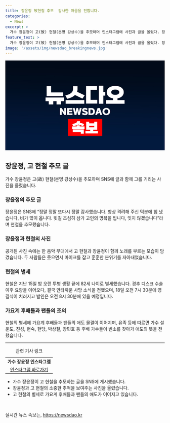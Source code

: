 ```yaml
---
title: 장윤정 故현철 추모  감사한 마음을 전합니다.
categories:
  - News
excerpt: >
  가수 장윤정이 고(故) 현철(본명 강상수)을 추모하며 인스타그램에 사진과 글을 올렸다. 장윤정은 현철과 함께 한 사진을 공개하고, 그의 격려로 힘을 얻었다고 말했다. 또한, 고인의 명복을 빈다는 인사를 전하며, 함께 한 무대 모습을 회고했다. 현철은 15일 82세 나이에 별세하였고, 가수들과 팬들의 애도 속에 18일 영결식이 치러진다. 가수들이 빈소를 찾아 조문을 했으며, 애도의 물결이 계속되고 있다.
feature_text: >
  가수 장윤정이 고(故) 현철(본명 강상수)을 추모하며 인스타그램에 사진과 글을 올렸다. 장윤정은 현철과 함께 한 사진을 공개하고, 그의 격려로 힘을 얻었다고 말했다. 또한, 고인의 명복을 빈다는 인사를 전하며, 함께 한 무대 모습을 회고했다. 현철은 15일 82세 나이에 별세하였고, 가수들과 팬들의 애도 속에 18일 영결식이 치러진다. 가수들이 빈소를 찾아 조문을 했으며, 애도의 물결이 계속되고 있다.
image: '/assets/img/newsdao_breakingnews.jpg'
---
```


<p><img src="/assets/img/newsdao_breakingnews.jpg" alt="ontimetimes 속보" /></p>

<h2 data-ke-size="size26">장윤정, 고 현철 추모 글</h2>

<p data-ke-size="size16">가수 장윤정은 고(故) 현철(본명 강상수)을 추모하며 SNS에 글과 함께 그를 기리는 사진을 올렸습니다.</p>

<h3>장윤정의 추모 글</h3>

<p data-ke-size="size16">장윤정은 SNS에 “정말 정말 또다시 정말 감사했습니다. 항상 격려해 주신 덕분에 힘 냈습니다, 비가 많이 옵니다. 빗길 조심히 삼가 고인의 명복을 빕니다, 잊지 않겠습니다”라며 현철을 추모했습니다.</p>

<h3>장윤정과 현철의 사진</h3>

<p data-ke-size="size16">공개된 사진 속에는 한 음악 무대에서 고 현철과 장윤정이 함께 노래를 부르는 모습이 담겼습니다. 두 사람들은 웃으면서 마이크를 잡고 훈훈한 분위기를 자아내었습니다.</p>

<h3>현철의 별세</h3>

<p data-ke-size="size16">현철은 지난 15일 밤 오랜 투병 생활 끝에 82세 나이로 별세했습니다. 경추 디스크 수술 이후 요양을 이어오다, 결국 안타까운 사망 소식을 전했으며, 18일 오전 7시 30분에 영결식이 치러지고 발인은 오전 8시 30분에 있을 예정입니다.</p>

<h3>가요계 후배들과 팬들의 조의</h3>

<p data-ke-size="size16">현철의 별세에 가요계 후배들과 팬들의 애도 물결이 이어지며, 유족 등에 따르면 가수 설운도, 진성, 현숙, 현당, 박상철, 장민호 등 후배 가수들이 빈소를 찾아가 애도의 뜻을 전했습니다.</p>

<hr>

<table>
  <caption>관련 기사 링크</caption>
  <tr>
    <td style="text-align: center; height: 17px;"><b>가수 장윤정 인스타그램</b></td>
  </tr>
  <tr>
    <td style="text-align: center; height: 17px;"><a href="https://www.instagram.com/">인스타그램 바로가기</a></td>
  </tr>
</table>

<ul>
  <li>가수 장윤정이 고 현철을 추모하는 글을 SNS에 게시했습니다.</li>
  <li>장윤정과 고 현철의 소중한 추억을 보여주는 사진을 올렸습니다.</li>
  <li>고 현철의 별세로 가요계 후배들과 팬들의 애도가 이어지고 있습니다.</li>
</ul>

<p data-ke-size="size16">&nbsp;</p>
실시간 뉴스 속보는, <a href="https://newsdao.kr" rel="dofollow">https://newsdao.kr</a>


